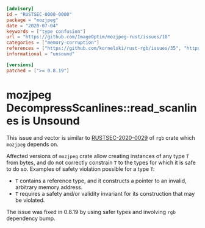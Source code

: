 ```toml
[advisory]
id = "RUSTSEC-0000-0000"
package = "mozjpeg"
date = "2020-07-04"
keywords = ["type confusion"]
url = "https://github.com/ImageOptim/mozjpeg-rust/issues/10"
categories = ["memory-corruption"]
references = ["https://github.com/kornelski/rust-rgb/issues/35", "https://rustsec.org/advisories/RUSTSEC-2020-0029.html"]
informational = "unsound"

[versions]
patched = [">= 0.8.19"]
```
# mozjpeg DecompressScanlines::read_scanlines is Unsound

This issue and vector is similar to [RUSTSEC-2020-0029] of `rgb` crate which `mozjpeg` depends on.

Affected versions of `mozjpeg` crate allow creating instances of any type `T` from bytes,
and do not correctly constrain `T` to the types for which it is safe to do so.
Examples of safety violation possible for a type `T`:

* `T` contains a reference type, and it constructs a pointer to an invalid, arbitrary memory address.
* `T` requires a safety and/or validity invariant for its construction that may be violated.

The issue was fixed in 0.8.19 by using safer types and involving `rgb` dependency bump.

[RUSTSEC-2020-0029]: https://rustsec.org/advisories/RUSTSEC-2020-0029.html